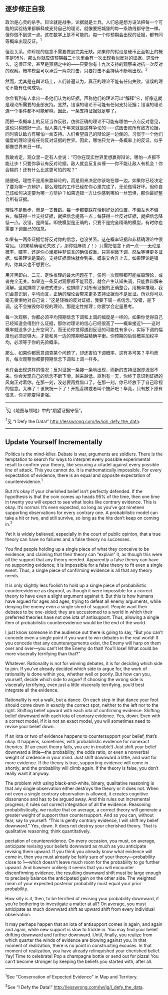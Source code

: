 ## 逐步修正自我

政治是心灵的杀手。辩论就是战争，论据就是士兵。人们总是想方设法把每一个可能的实验结果都解释成支持自己的理论，就像要把城堡的每一条防线都守住一样。但你做不到这一点。这在数学上是不可能的。每一个你预期会出现的证据，都有同等概率出现反证。<sup>1</sup>

但没关系，你珍视的信念不需要做到完美无缺。如果你的假设是硬币正面朝上的概率是95%，那么你就应该预期每二十次里会有一次出现看似反对的证据。这没什么，这很正常，甚至是预期之中的——只要你有十九次支持的观察来对抗一次反对的观察。概率模型可以承受一两次打击，只要打击不会持续不断地出现。<sup>2</sup>

然而，尤其是在舆论场上，人们普遍认为，真正的理论不能有任何失败，错误的理论不能有任何成功。

你会看到有人拿出一条他们认为的证据，声称他们的理论可以“解释”它，好像这就是理论所需要的全部支持。显然，错误的理论不可能有任何支持证据；错误的理论连一个事件都不可能解释。因此，一条支持证据就足够了。

而把一条概率上的反证当作反驳，仿佛正确的理论不可能有哪怕一点点反对意见，这也只稍微好一点。但人类几千年来就是这样争论的——试图击败所有敌方论据，同时否认敌方有哪怕一丝支持。人们希望自己的辩论是一边倒的，习惯于一个他们偏爱的理论没有任何反对证据的世界。因此，哪怕只允许一条概率上的反证，似乎都像世界末日一样。

我敢肯定，观众里一定有人会说：“可你在现实世界里想赢得辩论，哪怕一点都不能让步！只要你承认有反对论据，敌人就会反复纠缠——你不能让敌人有机会！你会输的！还有什么比这更可怕的呢？”

随便吧。理性不是用来赢辩论的，而是用来决定你该站在哪一边。如果你已经决定了要为哪一方辩护，那么理性的工作已经在你心里完成了，无论做得好坏。但你自己该如何决定要为哪一方辩护？如果选错一方让你感到哪怕一丝恐惧，那你最好整合所有证据。

理性不是散步，而是一支舞蹈。每一步都要踩在恰到好处的位置，不偏左也不偏右。每获得一丝支持证据，就把信念提高一点；每获得一丝反对证据，就把信念降低一点。没错，是降低。即使模型是正确的，只要不是完全精确的模型，有时你也需要下调自己的信念。

如果有一两条证据恰好反对你的信念，也没关系。这在概率证据和非精确理论中很常见。（如果精确理论失败了，那你就麻烦了！）只需把信念下调一点——无论是概率、赔率，还是你心里那种非语言的确信权重。只需稍微下调，然后等待更多证据。如果理论是真的，支持证据很快就会到来，概率又会升上去。如果理论是错的，你其实也不想要它。

用非黑即白、二元、定性推理的最大问题在于，任何一次观察都可能摧毁理论，或者完全无关。如果连一条反对观察都不能容忍，就会产生认知失调，只能靠辩解来消解。这就排除了渐进式进步，也排除了对所有证据的正确整合。用概率推理，我们会意识到，平均而言，正确的理论会带来更多支持证据而不是反证。所以你可以毫无畏惧地对自己说：“这是轻微的反对证据，我要下调一点信念。”没错，是下调。这不会摧毁你珍视的理论。那是定性推理；你要学会定量思考。

每一次观察，你都必须平均预期信念下调和上调的幅度是一样的。如果你觉得自己已经知道会得到什么证据，那你对理论的信心已经很高了——概率接近1——这时概率就没多少上升空间了。而无论你觉得遇到反证的可能性有多小，实际下调的幅度也必须足够大，才能和另一边的预期增益精确平衡。你预期的后验概率加权平均，必须等于你的先验概率。

那么，如果你都愿意调查某个问题了，却还害怕下调概率，这有多可笑？平均而言，每次观察你都要预期信念下调和上调一样多。

也许会出现这样的情况：反对证据一条接一条地出现，而新的支持证据却迟迟不来。你会发现自己的信念不断下滑，越来越低。直到有一天，你终于意识到证据的风向正对着你。在那一刻，没必要再找借口了。在那一刻，你已经放下了自己珍视的信念。太棒了！该庆祝一下了！开瓶香槟或者叫个披萨吧！毕竟，只有放下原有信念，你才能变得更强。

---

<sup>1</sup>见《地图与领地》中的“期望证据守恒”。

<sup>2</sup>见 “I Defy the Data!” http://lesswrong.com/lw/ig/i_defy_the_data.

---

## Update Yourself Incrementally

Politics is the mind-killer. Debate is war, arguments are soldiers. There is the temptation to search for ways to interpret every possible experimental result to confirm your theory, like securing a citadel against every possible line of attack. This you cannot do. It is mathematically impossible. For every expectation of evidence, there is an equal and opposite expectation of counterevidence.<sup>1</sup>

But it’s okay if your cherished belief isn’t perfectly defended. If the hypothesis is that the coin comes up heads 95% of the time, then one time in twenty you will expect to see what looks like contrary evidence. This is okay. It’s normal. It’s even expected, so long as you’ve got nineteen supporting observations for every contrary one. A probabilistic model can take a hit or two, and still survive, so long as the hits don’t keep on coming in.<sup>2</sup>

Yet it is widely believed, especially in the court of public opinion, that a true theory can have no failures and a false theory no successes.

You find people holding up a single piece of what they conceive to be evidence, and claiming that their theory can “explain” it, as though this were all the support that any theory needed. Apparently a false theory can have no supporting evidence; it is impossible for a false theory to fit even a single event. Thus, a single piece of confirming evidence is all that any theory needs.

It is only slightly less foolish to hold up a single piece of probabilistic counterevidence as disproof, as though it were impossible for a correct theory to have even a slight argument against it. But this is how humans have argued for ages and ages, trying to defeat all enemy arguments, while denying the enemy even a single shred of support. People want their debates to be one-sided; they are accustomed to a world in which their preferred theories have not one iota of antisupport. Thus, allowing a single item of probabilistic counterevidence would be the end of the world.

I just know someone in the audience out there is going to say, “But you can’t concede even a single point if you want to win debates in the real world! If you concede that any counterarguments exist, the Enemy will harp on them over and over—you can’t let the Enemy do that! You’ll lose! What could be more viscerally terrifying than that?”

Whatever. Rationality is not for winning debates, it is for deciding which side to join. If you’ve already decided which side to argue for, the work of rationality is done within you, whether well or poorly. But how can you, yourself, decide which side to argue? If choosing the wrong side is viscerally terrifying, even just a little viscerally terrifying, you’d best integrate all the evidence.

Rationality is not a walk, but a dance. On each step in that dance your foot should come down in exactly the correct spot, neither to the left nor to the right. Shifting belief upward with each iota of confirming evidence. Shifting belief downward with each iota of contrary evidence. Yes, down. Even with a correct model, if it is not an exact model, you will sometimes need to revise your belief down.

If an iota or two of evidence happens to countersupport your belief, that’s okay. It happens, sometimes, with probabilistic evidence for nonexact theories. (If an exact theory fails, you are in trouble!) Just shift your belief downward a little—the probability, the odds ratio, or even a nonverbal weight of credence in your mind. Just shift downward a little, and wait for more evidence. If the theory is true, supporting evidence will come in shortly, and the probability will climb again. If the theory is false, you don’t really want it anyway.

The problem with using black-and-white, binary, qualitative reasoning is that any single observation either destroys the theory or it does not. When not even a single contrary observation is allowed, it creates cognitive dissonance and has to be argued away. And this rules out incremental progress; it rules out correct integration of all the evidence. Reasoning probabilistically, we realize that on average, a correct theory will generate a greater weight of support than countersupport. And so you can, without fear, say to yourself: “This is gently contrary evidence, I will shift my belief downward.” Yes, down. It does not destroy your cherished theory. That is qualitative reasoning; think quantitatively.

pectation of counterevidence. On every occasion, you must, on average, anticipate revising your beliefs downward as much as you anticipate revising them upward. If you think you already know what evidence will come in, then you must already be fairly sure of your theory—probability close to 1—which doesn’t leave much room for the probability to go further upward. And however unlikely it seems that you will encounter disconfirming evidence, the resulting downward shift must be large enough to precisely balance the anticipated gain on the other side. The weighted mean of your expected posterior probability must equal your prior probability.

How silly is it, then, to be terrified of revising your probability downward, if you’re bothering to investigate a matter at all? On average, you must anticipate as much downward shift as upward shift from every individual observation.

It may perhaps happen that an iota of antisupport comes in again, and again and again, while new support is slow to trickle in. You may find your belief drifting downward and further downward. Until, finally, you realize from which quarter the winds of evidence are blowing against you. In that moment of realization, there is no point in constructing excuses. In that moment of realization, you have already relinquished your cherished belief. Yay! Time to celebrate! Pop a champagne bottle or send out for pizza! You can’t become stronger by keeping the beliefs you started with, after all.

---

<sup>1</sup>See “Conservation of Expected Evidence” in Map and Territory.

<sup>2</sup>See “I Defy the Data!” http://lesswrong.com/lw/ig/i_defy_the_data.